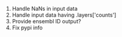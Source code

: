 1. Handle NaNs in input data
2. Handle input data having .layers['counts']
3. Provide ensembl ID output?
4. Fix pypi info
